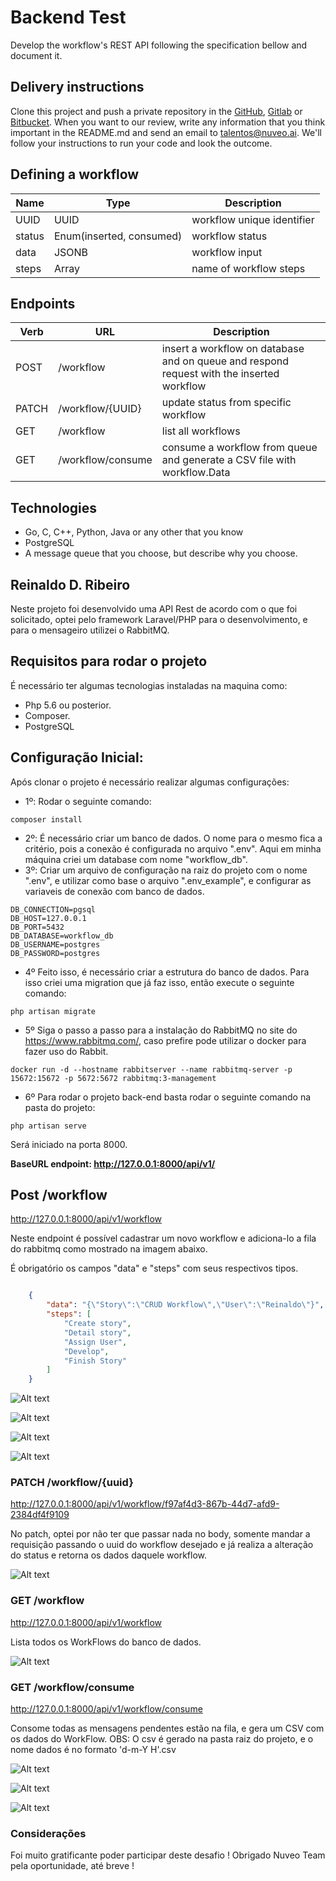 # Backend Test

Develop the workflow's REST API following the specification bellow and document it.

## Delivery instructions

Clone this project and push a private repository in the [GitHub](https://github.com/), [Gitlab](https://about.gitlab.com/) or [Bitbucket](https://bitbucket.org/). When you want to our review, write any information that you think important in the README.md and send an email to talentos@nuveo.ai. We'll follow your instructions to run your code and look the outcome. 

## Defining a workflow

|Name|Type|Description|
|-|-|-|
|UUID|UUID|workflow unique identifier|
|status|Enum(inserted, consumed)|workflow status|
|data|JSONB|workflow input|
|steps|Array|name of workflow steps

## Endpoints

|Verb|URL|Description|
|-|-|-|
|POST|/workflow|insert a workflow on database and on queue and respond request with the inserted workflow|
|PATCH|/workflow/{UUID}|update status from specific workflow|
|GET|/workflow|list all workflows|
|GET|/workflow/consume|consume a workflow from queue and generate a CSV file with workflow.Data|

## Technologies

- Go, C, C++, Python, Java or any other that you know
- PostgreSQL
- A message queue that you choose, but describe why you choose.

## Reinaldo D. Ribeiro

Neste projeto foi desenvolvido uma API Rest de acordo com o que foi solicitado, optei pelo framework Laravel/PHP para o desenvolvimento, e para o mensageiro utilizei o RabbitMQ.

## Requisitos para rodar o projeto

É necessário ter algumas tecnologias instaladas na maquina como:
- Php 5.6 ou posterior.
- Composer.
- PostgreSQL

## Configuração Inicial:
Após clonar o projeto é necessário realizar algumas configurações:

- 1º: Rodar o seguinte comando:
```
composer install
````
- 2º: É necessário criar um banco de dados. O nome para o mesmo fica a critério, pois a conexão é configurada no arquivo ".env". Aqui em minha máquina criei um database com nome "workflow_db".
- 3º: Criar um arquivo de configuração na raiz do projeto com o nome ".env", e utilizar como base o arquivo ".env_example", e configurar as variaveis de conexão com banco de dados.
 
 ```
 DB_CONNECTION=pgsql
 DB_HOST=127.0.0.1
 DB_PORT=5432
 DB_DATABASE=workflow_db
 DB_USERNAME=postgres
 DB_PASSWORD=postgres
````

- 4º Feito isso, é necessário criar a estrutura do banco de dados. Para isso criei uma migration que já faz isso, então execute o seguinte comando:
```
php artisan migrate
````
- 5º Siga o passo a passo para a instalação do RabbitMQ no site do https://www.rabbitmq.com/, caso prefire pode utilizar o docker para fazer uso do Rabbit.
```
docker run -d --hostname rabbitserver --name rabbitmq-server -p 15672:15672 -p 5672:5672 rabbitmq:3-management
````
- 6º Para rodar o projeto back-end basta rodar o seguinte comando na pasta do projeto:
```
php artisan serve
```` 
Será iniciado na porta 8000.

<b>BaseURL endpoint: http://127.0.0.1:8000/api/v1/ </b>

## Post /workflow
http://127.0.0.1:8000/api/v1/workflow

Neste endpoint é possível cadastrar um novo workflow e adiciona-lo a fila do rabbitmq como mostrado na imagem abaixo.

É obrigatório os campos "data" e "steps" com seus respectivos tipos.

```json

    {
        "data": "{\"Story\":\"CRUD Workflow\",\"User\":\"Reinaldo\"}",
        "steps": [
            "Create story",
            "Detail story",
            "Assign User",
            "Develop",
            "Finish Story"
        ]
    }
````
![Alt text](https://raw.githubusercontent.com/reinaldodribeiro/back-test/master/public/images/POSTWorkflow.PNG)

![Alt text](https://raw.githubusercontent.com/reinaldodribeiro/back-test/master/public/images/PostgresSAVE.PNG)

![Alt text](https://raw.githubusercontent.com/reinaldodribeiro/back-test/master/public/images/RabbitQueue.PNG)

![Alt text](https://raw.githubusercontent.com/reinaldodribeiro/back-test/master/public/images/RabbitMessages.PNG)

### PATCH /workflow/{uuid}
http://127.0.0.1:8000/api/v1/workflow/f97af4d3-867b-44d7-afd9-2384df4f9109

No patch, optei por não ter que passar nada no body, somente mandar a requisição passando o uuid do workflow desejado e já realiza a alteração do status e retorna os dados daquele workflow.

![Alt text](https://raw.githubusercontent.com/reinaldodribeiro/back-test/master/public/images/PATCHWorkflow.PNG)
### GET /workflow

http://127.0.0.1:8000/api/v1/workflow

Lista todos os WorkFlows do banco de dados.

![Alt text](https://raw.githubusercontent.com/reinaldodribeiro/back-test/master/public/images/GETWorkflows.PNG)

### GET /workflow/consume

http://127.0.0.1:8000/api/v1/workflow/consume

Consome todas as mensagens pendentes estão na fila, e gera um CSV com os dados do WorkFlow.
OBS: O csv é gerado na pasta raiz do projeto, e o nome dados é no formato 'd-m-Y H'.csv

![Alt text](https://raw.githubusercontent.com/reinaldodribeiro/back-test/master/public/images/RabbitConsume.PNG)

![Alt text](https://raw.githubusercontent.com/reinaldodribeiro/back-test/master/public/images/FileCsvCreated.PNG)

![Alt text](https://raw.githubusercontent.com/reinaldodribeiro/back-test/master/public/images/FileCsvOpen.PNG)


### Considerações

Foi muito gratificante poder participar deste desafio ! Obrigado Nuveo Team pela oportunidade, até breve !
